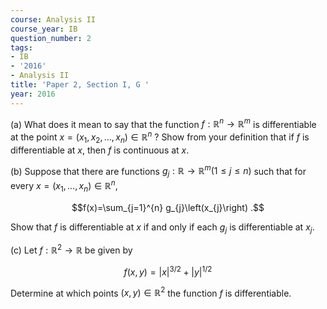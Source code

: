 ```yaml
---
course: Analysis II
course_year: IB
question_number: 2
tags:
- IB
- '2016'
- Analysis II
title: 'Paper 2, Section I, G '
year: 2016
---
```




(a) What does it mean to say that the function $f: \mathbb{R}^{n} \rightarrow \mathbb{R}^{m}$ is differentiable at the point $x=\left(x_{1}, x_{2}, \ldots, x_{n}\right) \in \mathbb{R}^{n}$ ? Show from your definition that if $f$ is differentiable at $x$, then $f$ is continuous at $x$.

(b) Suppose that there are functions $g_{j}: \mathbb{R} \rightarrow \mathbb{R}^{m}(1 \leqslant j \leqslant n)$ such that for every $x=\left(x_{1}, \ldots, x_{n}\right) \in \mathbb{R}^{n}$,

$$f(x)=\sum_{j=1}^{n} g_{j}\left(x_{j}\right) .$$

Show that $f$ is differentiable at $x$ if and only if each $g_{j}$ is differentiable at $x_{j}$.

(c) Let $f: \mathbb{R}^{2} \rightarrow \mathbb{R}$ be given by

$$f(x, y)=|x|^{3 / 2}+|y|^{1 / 2}$$

Determine at which points $(x, y) \in \mathbb{R}^{2}$ the function $f$ is differentiable.